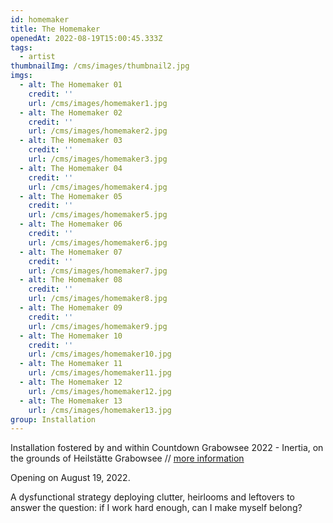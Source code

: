 ```yaml
---
id: homemaker
title: The Homemaker
openedAt: 2022-08-19T15:00:45.333Z
tags:
  - artist
thumbnailImg: /cms/images/thumbnail2.jpg
imgs:
  - alt: The Homemaker 01
    credit: ''
    url: /cms/images/homemaker1.jpg
  - alt: The Homemaker 02
    credit: ''
    url: /cms/images/homemaker2.jpg
  - alt: The Homemaker 03
    credit: ''
    url: /cms/images/homemaker3.jpg
  - alt: The Homemaker 04
    credit: ''
    url: /cms/images/homemaker4.jpg
  - alt: The Homemaker 05
    credit: ''
    url: /cms/images/homemaker5.jpg
  - alt: The Homemaker 06
    credit: ''
    url: /cms/images/homemaker6.jpg
  - alt: The Homemaker 07
    credit: ''
    url: /cms/images/homemaker7.jpg
  - alt: The Homemaker 08
    credit: ''
    url: /cms/images/homemaker8.jpg
  - alt: The Homemaker 09
    credit: ''
    url: /cms/images/homemaker9.jpg
  - alt: The Homemaker 10
    credit: ''
    url: /cms/images/homemaker10.jpg
  - alt: The Homemaker 11
    url: /cms/images/homemaker11.jpg
  - alt: The Homemaker 12
    url: /cms/images/homemaker12.jpg
  - alt: The Homemaker 13
    url: /cms/images/homemaker13.jpg
group: Installation
---
```

Installation fostered by and within Countdown Grabowsee 2022 - Inertia, on the grounds of Heilstätte Grabowsee // [more information](https://countdowngrabowsee.de/)

Opening on August 19,  2022.

A dysfunctional strategy deploying clutter, heirlooms and leftovers to answer the question: if I work hard enough, can I make myself belong?
